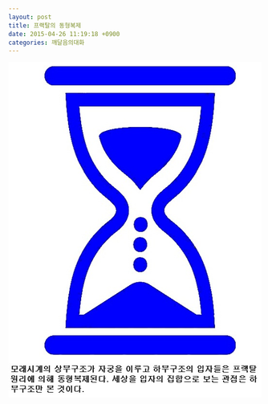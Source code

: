 ```yaml
---
layout: post
title: 프랙탈의 동형복제
date: 2015-04-26 11:19:18 +0900
categories: 깨달음의대화
---
```






<img src="files/attach/images/198/580/584/48.jpg" alt="48.jpg" width="525" height="668" />